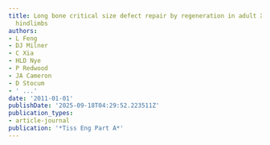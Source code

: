 ```yaml
---
title: Long bone critical size defect repair by regeneration in adult Xenopus laevis
  hindlimbs
authors:
- L Feng
- DJ Milner
- C Xia
- HLD Nye
- P Redwood
- JA Cameron
- D Stocum
- ' ...'
date: '2011-01-01'
publishDate: '2025-09-18T04:29:52.223511Z'
publication_types:
- article-journal
publication: '*Tiss Eng Part A*'
---
```

